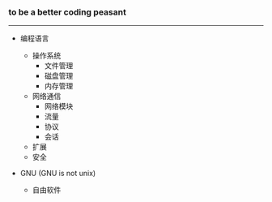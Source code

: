 ### to be a better coding peasant

---

* 编程语言
	* 操作系统
		* 文件管理
	    * 磁盘管理
	    * 内存管理
	* 网络通信
		* 网络模块
		* 流量
		* 协议
		* 会话
	* 扩展
	* 安全

* GNU (GNU is not unix)
	* 自由软件




















